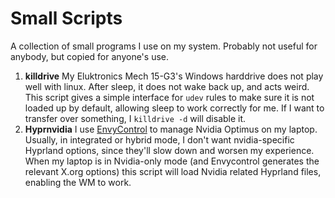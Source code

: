 # Small Scripts

A collection of small programs I use on my system. Probably not useful for anybody, but copied for anyone's use.

1. **killdrive** My Eluktronics Mech 15-G3's Windows harddrive does not play well with linux. After sleep, it does not wake back up, and acts weird. This script gives a simple interface for `udev` rules to make sure it is not loaded up by default, allowing sleep to work correctly for me. If I want to transfer over something, I `killdrive -d` will disable it.
2. **Hyprnvidia** I use [EnvyControl](https://github.com/bayasdev/envycontrol) to manage Nvidia Optimus on my laptop. Usually, in integrated or hybrid mode, I don't want nvidia-specific Hyprland options, since they'll slow down and worsen my experience. When my laptop is in Nvidia-only mode (and Envycontrol generates the relevant X.org options) this script will load Nvidia related Hyprland files, enabling the WM to work.
